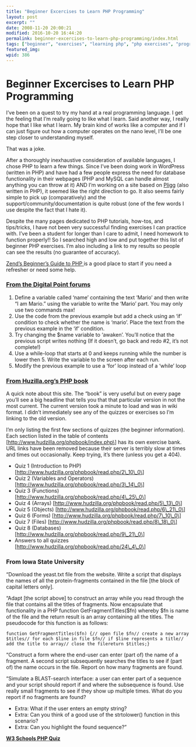 ```yaml
---
title: "Beginner Excercises to Learn PHP Programming"
layout: post
excerpt: ""
date: 2008-11-20 20:00:21
modified: 2016-10-20 16:44:20
permalink: beginner-excercises-to-learn-php-programming/index.html
tags: ["beginner", "exercises", "learning php", "php exercises", "programming", "programming exercises", "development"]
featured_img: 
wpid: 386
---
```


# Beginner Excercises to Learn PHP Programming

I’ve been on a quest to try my hand at a real programming language. I get the feeling that I’m really going to like what I learn. Said another way, I really hope that I like what I learn. My brain kind of works like a computer and if I can just figure out how a computer operates on the nano level, I’ll be one step closer to understanding myself.

That was a joke.

After a thoroughly inexhaustive consideration of available languages, I chose PHP to learn a few things. Since I’ve been doing work in WordPress (written in PHP) and have had a few people express the need for database functionality in their webpages (PHP and MySQL can handle almost anything you can throw at it) AND I’m working on a site based on [Pligg](http://www.pligg.com) (also written in PHP), it seemed like the right direction to go. It also seems fairly simple to pick up (comparatively) and the support/community/documentation is quite robust (one of the few words I use despite the fact that I hate it).

Despite the many pages dedicated to PHP tutorials, how-tos, and tips/tricks, I have not been very successful finding exercises I can practice with. I’ve been a student for longer than I care to admit, I need homework to function properly!! So I searched high and low and put together this list of beginner PHP exercises. I’m also including a link to my results so people can see the results (no guarantee of accuracy).

[Zend’s Beginner’s Guide to PHP ](http://devzone.zend.com/6/php-101-php-for-the-absolute-beginner/)is a good place to start if you need a refresher or need some help. [  ](http://devzone.zend.com/6/php-101-php-for-the-absolute-beginner/)

### [**From the Digital Point forums**](http://forums.digitalpoint.com/showthread.php?t=642480)

1. Define a variable called ‘name’ containing the text ‘Mario’ and then write “I am Mario.” using the variable to write the ‘Mario’ part. You may only use two commands max!
2. Use the code from the previous example but add a check using an ‘if’ condition to check whether the name is ‘mario’. Place the text from the previous example in the ‘if’ condition.
3. Try changing the $name variable to ‘awaken’. You’ll notice that the previous script writes nothing (If it doesn’t, go back and redo #2, it’s not complete!)
4. Use a while-loop that starts at 0 and keeps running while the number is lower then 5. Write the variable to the screen after each run.
5. Modify the previous example to use a ‘for’ loop instead of a ‘while’ loop

### [**From Huzilla.org’s PHP book**](http://www.hudzilla.org/phpbook/)

A quick note about this site. The “book” is very useful but on every page you’ll see a big headline that tells you that that particular version in not the most current. The current version took a minute to load and was in wiki format. I didn’t immediately see any of the quizzes or exercises so I’m linking to the old version.

I’m only listing the first few sections of quizzes (the beginner information). Each section listed in the table of contents \[http://www.hudzilla.org/phpbook/index.php\] has its own exercise bank. URL links have been removed because their server is terribly slow at times and times out occasionally. Keep trying, it’s there (unless you get a 404).

- Quiz 1 (Introduction to PHP) \[http://www.hudzilla.org/phpbook/read.php/2\_10\_0\]
- Quiz 2 (Variables and Operators) \[http://www.hudzilla.org/phpbook/read.php/3\_14\_0\]
- Quiz 3 (Functions) \[http://www.hudzilla.org/phpbook/read.php/4\_25\_0\]
- Quiz 4 (Arrays) \[http://www.hudzilla.org/phpbook/read.php/5\_13\_0\]
- Quiz 5 (Objects) \[http://www.hudzilla.org/phpbook/read.php/6\_21\_0\]
- Quiz 6 (Forms) \[http://www.hudzilla.org/phpbook/read.php/7\_10\_0\]
- Quiz 7 (Files) \[http://www.hudzilla.org/phpbook/read.php/8\_18\_0\]
- Quiz 8 (Databases) \[http://www.hudzilla.org/phpbook/read.php/9\_21\_0\]
- Answers to all quizzes \[http://www.hudzilla.org/phpbook/read.php/24\_4\_0\]

### **From Iowa State University**

“Download the <a>yeast.txt</a> file from the website. Write a script that displays the names of all the protein-fragments contained in the file \[the block of capital letters only\].

“Adapt \[the script above\] to construct an array while you read through the file that contains all the titles of fragments. Now encapsulate that functionality in a PHP function GetFragmentTitles($fn) whereby $fn is name of the file and the return result is an array containing all the titles. The pseudocode for this function is as follows:

`function GetFragmentTitles($fn) {// open file $fn// create a new array $titles// for each $line in file $fn// if $line represents a title// add the title to array// close the filereturn $titles;}`

“Construct a form where the end-user can enter (part of) the name of a fragment. A second script subsequently searches the titles to see if (part of) the name occurs in the file. Report on how many fragments are found.

“Simulate a BLAST-search interface: a user can enter part of a sequence and your script should report if and where the subsequence is found. Use really small fragments to see if they show up multiple times. What do you report if no fragments are found?

- Extra: What if the user enters an empty string?
- Extra: Can you think of a good use of the strtolower() function in this scenario?
- Extra: Can you highlight the found sequence?”

**[W3 Schools PHP Quiz ](http://www.w3schools.com/quiztest/quiztest.asp?qtest=PHP)**